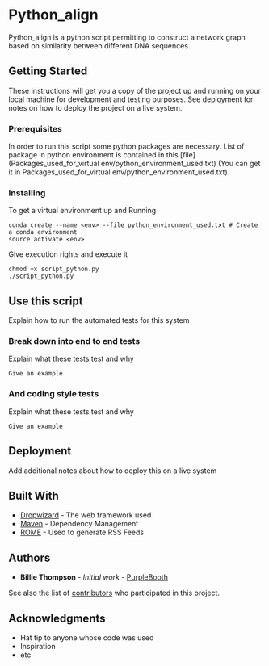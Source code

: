 # Python_align

Python_align is a python script permitting to construct a network graph based on similarity between different DNA sequences.

## Getting Started

These instructions will get you a copy of the project up and running on your local machine for development and testing purposes. See deployment for notes on how to deploy the project on a live system.

### Prerequisites

In order to run this script some python packages are necessary. List of package in python environment is contained in this [file](Packages_used_for_virtual env/python_environment_used.txt) (You can get it in Packages_used_for_virtual env/python_environment_used.txt).


### Installing

To get a virtual environment up and Running

```
conda create --name <env> --file python_environment_used.txt # Create a conda environment
source activate <env>
```
Give execution rights and execute it
```
chmod +x script_python.py
./script_python.py
```


## Use this script

Explain how to run the automated tests for this system

### Break down into end to end tests

Explain what these tests test and why

```
Give an example
```

### And coding style tests

Explain what these tests test and why

```
Give an example
```

## Deployment

Add additional notes about how to deploy this on a live system

## Built With

* [Dropwizard](http://www.dropwizard.io/1.0.2/docs/) - The web framework used
* [Maven](https://maven.apache.org/) - Dependency Management
* [ROME](https://rometools.github.io/rome/) - Used to generate RSS Feeds

## Authors

* **Billie Thompson** - *Initial work* - [PurpleBooth](https://github.com/PurpleBooth)

See also the list of [contributors](https://github.com/your/project/contributors) who participated in this project.


## Acknowledgments

* Hat tip to anyone whose code was used
* Inspiration
* etc

